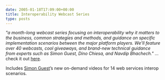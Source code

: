 ```yaml
---
date: 2005-01-18T17:09:00+00:00
title: Interoperability Webcast Series
type: posts
---
```

_"a month-long webcast series focusing on interoperability why it matters to the business, common strategies and methods, and guidance on specific implementation scenarios between the major platform players. We'll feature over 40 webcasts, cool giveaways, and brand-new technical guidance from experts such as Simon Guest, Dino Chiesa, and Navdip Bhachech."_ ... check it out [here](https://www.interopmonth.com/home/).

Includes [Simon Guest](http://www.simonguest.com/)&rsquo;s new on-demand videos for 14 web services interop scenarios.
